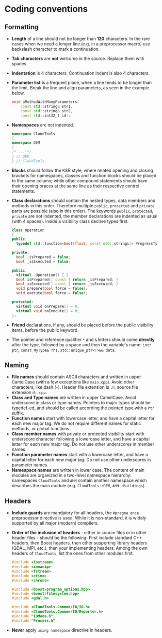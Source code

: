 Coding conventions
=================

Formatting
----------

- **Length** of a line should not be longer than **120** characters. In the rare
  cases when we need a longer line (e.g. in a preprocessor macro) use backslash
  character to mark a continuation.
- **Tab characters** are **not** welcome in the source. Replace them with
  spaces.
- **Indentation** is 4 characters. Continuation indent is also 4 characters.
- **Parameter list** is a frequent place, when a line tends to be longer than
  the limit. Break the line and align parameters, as seen in the example below.

  ```cpp
  void aMethodWithManyParameters(
      const std::string& str1,
      const std::string& str2,
      const std::int32_t id);
  ```
- **Namespaces** are not indented.

  ```cpp
  namespace CloudTools
  {
  namespace DEM
  {
  /* ... */
  } // DEM
  } // CloudTools
  ```
- **Blocks** should follow the K&R style, where related opening and closing 
  brackets for namespaces, classes and function blocks should be placed to the 
  same column; while other compound statements should have their opening braces 
  at the same line as their respective control statements.
- **Class declarations** should contain the nested types, data members and 
  methods in this order. Therefore multiple `public`, `protected` and
  `private` parts are possible (also in this order). The keywords `public`, 
  `protected`, `private` are not indented, the member declarations are indented 
  as usual (with 4 spaces). Inside a visibility class declare types first.

  ```cpp
  class Operation
  {
  public:
    typedef std::function<bool(float, const std::string&)> ProgressType;
  
  private:
    bool _isPrepared = false;
    bool _isExecuted = false;
  
  public:
    virtual ~Operation() { }
    bool isPrepared() const { return _isPrepared; }
    bool isExecuted() const { return _isExecuted; }
    void prepare(bool force = false);
    void execute(bool force = false);
  
  protected:
    virtual void onPrepare() = 0;
    virtual void onExecute() = 0;
  };
  ```
- **Friend** declarations, if any, should be placed before the public
  visibility items, before the public keyword.
- The pointer and reference qualifier `*` and `&` letters should come
  **directly** after the type, followed by a space and then the variable's name:
  `int* ptr`, `const MyType& rhs`, `std::unique_ptr<T>&& data`.

Naming
------

- **File names** should contain ASCII characters and written in upper CamelCase 
  (with a few exceptions like `main.cpp`). Avoid other characters, like dash (-).
  Header file extension is `.h`, source file extension is `.cpp`.
- **Class and Type names** are written in upper CamelCase. Avoid underscore in class
  or type names. Pointers to major types should be typedef-ed, and should be
  called according the pointed type with a `Ptr` suffix.
- **Function names** start with lowercase letter, and have a capital letter for
  each new major tag. We do not require different names for static methods, or
  global functions.
- **Class member names** with private or protected visibility start with 
  underscore character following a lowercase letter, and have a capital letter 
  for each new major tag. Do not use other underscores in member names.
- **Function parameter names** start with a lowercase letter, and have a capital 
  letter for each new major tag. Do not use other underscores in parameter names.
- **Namespace names** are written in lower case. The content of main modules are 
  organized in a two-level namespace hierarchy: namespaces `CloudTools` and `AHN` 
  contain another namespace which describes the main module (e.g. `CloudTools::DEM`, 
  `AHN::Buildings`).

Headers
-------

- **Include guards** are mandatory for all headers, the `#pragma once` 
  preprocessor directive is used.  While it is non-standard, it is widely supported 
  by all major (modern) compilers.
- **Order of the inclusion of headers** - either in source files or in other
  header files - should be the following: First include standard C++ headers,
  then Boost headers, then other supporting library headers (GDAL, MPI, etc.), 
  then your implementing headers. Among the own headers of `CloudTools`, list the
  ones from other modules first.

  ```cpp
  #include <iostream>
  #include <iomanip>
  #include <fstream>
  #include <ctime>
  #include <chrono>

  #include <boost/program_options.hpp>
  #include <boost/filesystem.hpp>
  #include <gdal.h>

  #include <CloudTools.Common/IO/IO.h>
  #include <CloudTools.Common/IO/Reporter.h>
  #include "IOMode.h"
  #include "Process.h"
  ```
- **Never** apply `using namespace` directive in headers.
